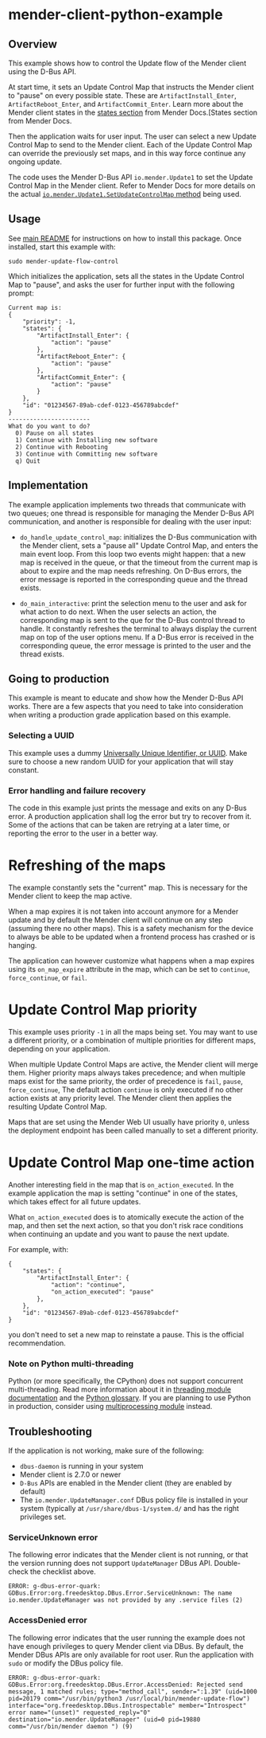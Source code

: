 # mender-client-python-example

## Overview

This example shows how to control the Update flow of the Mender client using the
D-Bus API.

At start time, it sets an Update Control Map that instructs the Mender client to
"pause" on every possible state. These are `ArtifactInstall_Enter`,
`ArtifactReboot_Enter`, and `ArtifactCommit_Enter`. Learn more about the Mender
client states in the [states
section](https://docs.mender.io/overview/state-script#states) from Mender
Docs.[States section from Mender Docs.

Then the application waits for user input. The user can select a new Update
Control Map to send to the Mender client. Each of the Update Control Map can
override the previously set maps, and in this way force continue any ongoing
update.

The code uses the Mender D-Bus API `io.mender.Update1` to set the Update Control
Map in the Mender client. Refer to Mender Docs for more details on the actual
[`io.mender.Update1.SetUpdateControlMap`
method](https://docs.mender.io/development/device-side-api/io.mender.update1#setupdatecontrolmap)
being used.

## Usage

See [main README](../../README.md) for instructions on how to install this
package. Once installed, start this example with:

```
sudo mender-update-flow-control
```

Which initializes the application, sets all the states in the Update Control Map
to "pause", and asks the user for further input with the following prompt:

```
Current map is:
{
    "priority": -1,
    "states": {
        "ArtifactInstall_Enter": {
            "action": "pause"
        },
        "ArtifactReboot_Enter": {
            "action": "pause"
        },
        "ArtifactCommit_Enter": {
            "action": "pause"
        }
    },
    "id": "01234567-89ab-cdef-0123-456789abcdef"
}
-----------------------
What do you want to do?
  0) Pause on all states
  1) Continue with Installing new software
  2) Continue with Rebooting
  3) Continue with Committing new software
  q) Quit

```

## Implementation

The example application implements two threads that communicate with two queues;
one thread is responsible for managing the Mender D-Bus API communication, and
another is responsible for dealing with the user input:

* `do_handle_update_control_map`: initializes the D-Bus communication with the
  Mender client, sets a "pause all" Update Control Map, and enters the main
  event loop. From this loop two events might happen: that a new map is received
  in the queue, or that the timeout from the current map is about to expire and
  the map needs refreshing. On D-Bus errors, the error message is reported in
  the corresponding queue and the thread exists.

* `do_main_interactive`: print the selection menu to the user and ask for what
  action to do next. When the user selects an action, the corresponding map is
  sent to the que for the D-Bus control thread to handle. It constantly
  refreshes the terminal to always display the current map on top of the user
  options menu. If a D-Bus error is received in the corresponding queue, the
  error message is printed to the user and the thread exists.

## Going to production

This example is meant to educate and show how the Mender D-Bus API works. There
are a few aspects that you need to take into consideration when writing a
production grade application based on this example.

### Selecting a UUID

This example uses a dummy [Universally Unique Identifier, or
UUID](https://en.wikipedia.org/wiki/Universally_unique_identifier). Make sure to
choose a new random UUID for your application that will stay constant.

### Error handling and failure recovery

The code in this example just prints the message and exits on any D-Bus error. A
production application shall log the error but try to recover from it. Some of
the actions that can be taken are retrying at a later time, or reporting the
error to the user in a better way.

# Refreshing of the maps

The example constantly sets the "current" map. This is necessary for the Mender
client to keep the map active.

When a map expires it is not taken into account anymore for a Mender update and
by default the Mender client will continue on any step (assuming there no other
maps). This is a safety mechanism for the device to always be able to be updated
when a frontend process has crashed or is hanging.

The application can however customize what happens when a map expires using its
`on_map_expire` attribute in the map, which can be set to `continue`,
`force_continue`, or `fail`.

# Update Control Map priority

This example uses priority `-1` in all the maps being set. You may want to use a
different priority, or a combination of multiple priorities for different maps,
depending on your application.

When multiple Update Control Maps are active, the Mender client will merge them.
Higher priority maps always takes precedence; and when multiple maps exist for
the same priority, the order of precedence is `fail`, `pause`, `force_continue`,
The default action `continue` is only executed if no other action exists at any
priority level. The Mender client then applies the resulting Update Control Map.

Maps that are set using the Mender Web UI usually have priority `0`, unless the
deployment endpoint has been called manually to set a different priority.

# Update Control Map one-time action

Another interesting field in the map that is `on_action_executed`. In the
example application the map is setting "continue" in one of the states, which
takes effect for all future updates.

What `on_action_executed` does is to atomically execute the action of the map,
and then set the next action, so that you don't risk race conditions when
continuing an update and you want to pause the next update.

For example, with:

```
{
    "states": {
        "ArtifactInstall_Enter": {
            "action": "continue",
            "on_action_executed": "pause"
        },
    },
    "id": "01234567-89ab-cdef-0123-456789abcdef"
}
```

you don't need to set a new map to reinstate a pause. This is the official
recommendation.

### Note on Python multi-threading

Python (or more specifically, the CPython) does not support concurrent
multi-threading. Read more information about it in [threading module
documentation](https://docs.python.org/3/library/threading.html) and the [Python
glossary](https://docs.python.org/3/glossary.html#term-global-interpreter-lock).
If you are planning to use Python in production, consider using [multiprocessing
module](https://docs.python.org/3/library/multiprocessing.html) instead.

## Troubleshooting

If the application is not working, make sure of the following:
* `dbus-daemon` is running in your system
* Mender client is 2.7.0 or newer
* `D-Bus` APIs are enabled in the Mender client (they are enabled by default)
* The `io.mender.UpdateManager.conf` DBus policy file is installed in your system
  (typically at `/usr/share/dbus-1/system.d/` and has the right privileges set.

### ServiceUnknown error

The following error indicates that the Mender client is not running, or that the
version running does not support `UpdateManager` DBus API. Double-check the
checklist above.

```
ERROR: g-dbus-error-quark: GDBus.Error:org.freedesktop.DBus.Error.ServiceUnknown: The name io.mender.UpdateManager was not provided by any .service files (2)
```

### AccessDenied error

The following error indicates that the user running the example does not have
enough privileges to query Mender client via DBus. By default, the Mender DBus
APIs are only available for root user. Run the application with `sudo` or modify
the DBus policy file.

```
ERROR: g-dbus-error-quark: GDBus.Error:org.freedesktop.DBus.Error.AccessDenied: Rejected send message, 1 matched rules; type="method_call", sender=":1.39" (uid=1000 pid=20179 comm="/usr/bin/python3 /usr/local/bin/mender-update-flow") interface="org.freedesktop.DBus.Introspectable" member="Introspect" error name="(unset)" requested_reply="0" destination="io.mender.UpdateManager" (uid=0 pid=19880 comm="/usr/bin/mender daemon ") (9)
```
